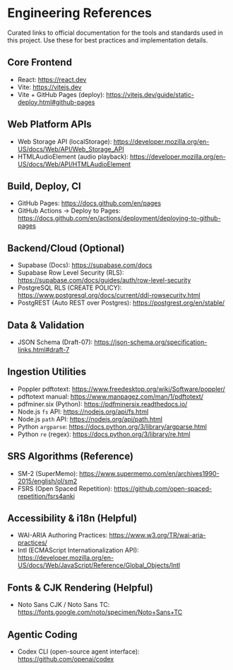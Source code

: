 # Engineering References

Curated links to official documentation for the tools and standards used in this project. Use these for best practices and implementation details.

## Core Frontend
- React: https://react.dev
- Vite: https://vitejs.dev
- Vite + GitHub Pages (deploy): https://vitejs.dev/guide/static-deploy.html#github-pages

## Web Platform APIs
- Web Storage API (localStorage): https://developer.mozilla.org/en-US/docs/Web/API/Web_Storage_API
- HTMLAudioElement (audio playback): https://developer.mozilla.org/en-US/docs/Web/API/HTMLAudioElement

## Build, Deploy, CI
- GitHub Pages: https://docs.github.com/en/pages
- GitHub Actions → Deploy to Pages: https://docs.github.com/en/actions/deployment/deploying-to-github-pages

## Backend/Cloud (Optional)
- Supabase (Docs): https://supabase.com/docs
- Supabase Row Level Security (RLS): https://supabase.com/docs/guides/auth/row-level-security
- PostgreSQL RLS (CREATE POLICY): https://www.postgresql.org/docs/current/ddl-rowsecurity.html
- PostgREST (Auto REST over Postgres): https://postgrest.org/en/stable/

## Data & Validation
- JSON Schema (Draft-07): https://json-schema.org/specification-links.html#draft-7

## Ingestion Utilities
- Poppler pdftotext: https://www.freedesktop.org/wiki/Software/poppler/
- pdftotext manual: https://www.manpagez.com/man/1/pdftotext/
- pdfminer.six (Python): https://pdfminersix.readthedocs.io/
- Node.js `fs` API: https://nodejs.org/api/fs.html
- Node.js `path` API: https://nodejs.org/api/path.html
- Python `argparse`: https://docs.python.org/3/library/argparse.html
- Python `re` (regex): https://docs.python.org/3/library/re.html

## SRS Algorithms (Reference)
- SM-2 (SuperMemo): https://www.supermemo.com/en/archives1990-2015/english/ol/sm2
- FSRS (Open Spaced Repetition): https://github.com/open-spaced-repetition/fsrs4anki

## Accessibility & i18n (Helpful)
- WAI-ARIA Authoring Practices: https://www.w3.org/TR/wai-aria-practices/
- Intl (ECMAScript Internationalization API): https://developer.mozilla.org/en-US/docs/Web/JavaScript/Reference/Global_Objects/Intl

## Fonts & CJK Rendering (Helpful)
- Noto Sans CJK / Noto Sans TC: https://fonts.google.com/noto/specimen/Noto+Sans+TC

## Agentic Coding
- Codex CLI (open-source agent interface): https://github.com/openai/codex
